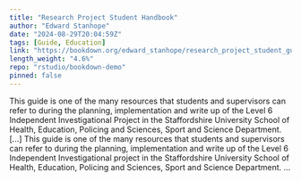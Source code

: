 ```yaml
---
title: "Research Project Student Handbook"
author: "Edward Stanhope"
date: "2024-08-29T20:04:59Z"
tags: [Guide, Education]
link: "https://bookdown.org/edward_stanhope/research_project_student_guide/"
length_weight: "4.6%"
repo: "rstudio/bookdown-demo"
pinned: false
---
```


This guide is one of the many resources that students and supervisors can refer to during the planning, implementation and write up of the Level 6 Independent Investigational Project in the Staffordshire University School of Health, Education, Policing and Sciences, Sport and Science Department. [...] This guide is one of the many resources that students and supervisors can refer to during the planning, implementation and write up of the Level 6 Independent Investigational project in the Staffordshire University School of Health, Education, Policing and Sciences, Sport and Science Department.  ...
